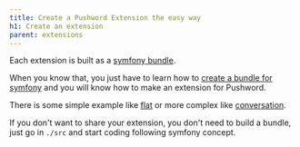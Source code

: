 ```yaml
---
title: Create a Pushword Extension the easy way
h1: Create an extension
parent: extensions
---
```


Each extension is built as a [symfony bundle](https://symfony.com/doc/current/bundles.html).

When you know that, you just have to learn how to [create a bundle for symfony](https://symfony.com/doc/current/bundles.html) and you will know how to make an extension for Pushword.

There is some simple example like [flat](https://github.com/Pushword/Pushword/tree/main/packages/flat/) or more complex like [conversation](https://github.com/Pushword/Pushword/tree/main/packages/conversation/).

If you don't want to share your extension, you don't need to build a bundle, just go in `./src` and start coding following symfony concept.
